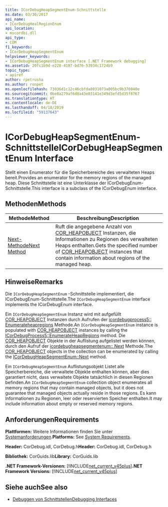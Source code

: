 ```yaml
---
title: ICorDebugHeapSegmentEnum-Schnittstelle
ms.date: 03/30/2017
api_name:
- ICorDebugHealRegionEnum
api_location:
- mscordbi.dll
api_type:
- COM
f1_keywords:
- ICorDebugHeapSegmentEnum
helpviewer_keywords:
- ICorDebugHeapSegmentEnum interface [.NET Framework debugging]
ms.assetid: 20fc1b9d-e228-4107-bd76-53934c1724b9
topic_type:
- apiref
author: rpetrusha
ms.author: ronpet
ms.openlocfilehash: 73036d1c12c46cbfda8031073a005bc9b376040e
ms.sourcegitcommit: 0be8a279af6d8a43e03141e349d3efd5d35f8767
ms.translationtype: HT
ms.contentlocale: de-DE
ms.lasthandoff: 04/18/2019
ms.locfileid: "59137643"
---
```

# <a name="icordebugheapsegmentenum-interface"></a><span data-ttu-id="f4fa2-102">ICorDebugHeapSegmentEnum-Schnittstelle</span><span class="sxs-lookup"><span data-stu-id="f4fa2-102">ICorDebugHeapSegmentEnum Interface</span></span>
<span data-ttu-id="f4fa2-103">Stellt einen Enumerator für die Speicherbereiche des verwalteten Heaps bereit.</span><span class="sxs-lookup"><span data-stu-id="f4fa2-103">Provides an enumerator for the memory regions of the managed heap.</span></span> <span data-ttu-id="f4fa2-104">Diese Schnittstelle ist eine Unterklasse der ICorDebugEnum-Schnittstelle.</span><span class="sxs-lookup"><span data-stu-id="f4fa2-104">This interface is a subclass of the ICorDebugEnum interface.</span></span>  
  
## <a name="methods"></a><span data-ttu-id="f4fa2-105">Methoden</span><span class="sxs-lookup"><span data-stu-id="f4fa2-105">Methods</span></span>  
  
|<span data-ttu-id="f4fa2-106">Methode</span><span class="sxs-lookup"><span data-stu-id="f4fa2-106">Method</span></span>|<span data-ttu-id="f4fa2-107">Beschreibung</span><span class="sxs-lookup"><span data-stu-id="f4fa2-107">Description</span></span>|  
|------------|-----------------|  
|[<span data-ttu-id="f4fa2-108">Next-Methode</span><span class="sxs-lookup"><span data-stu-id="f4fa2-108">Next Method</span></span>](../../../../docs/framework/unmanaged-api/debugging/icordebugheapsegmentenum-next-method.md)|<span data-ttu-id="f4fa2-109">Ruft die angegebene Anzahl von [COR_HEAPOBJECT](../../../../docs/framework/unmanaged-api/debugging/cor-heapobject-structure.md) Instanzen, die Informationen zu Regionen des verwalteten Heaps enthalten.</span><span class="sxs-lookup"><span data-stu-id="f4fa2-109">Gets the specified number of [COR_HEAPOBJECT](../../../../docs/framework/unmanaged-api/debugging/cor-heapobject-structure.md) instances that contain information about regions of the managed heap.</span></span>|  
  
## <a name="remarks"></a><span data-ttu-id="f4fa2-110">Hinweise</span><span class="sxs-lookup"><span data-stu-id="f4fa2-110">Remarks</span></span>  
 <span data-ttu-id="f4fa2-111">Die `ICorDebugHeapSegmentEnum` -Schnittstelle implementiert, die ICorDebugEnum-Schnittstelle.</span><span class="sxs-lookup"><span data-stu-id="f4fa2-111">The `ICorDebugHeapSegmentEnum` interface implements the ICorDebugEnum interface.</span></span>  
  
 <span data-ttu-id="f4fa2-112">Ein `ICorDebugHeapSegmentEnum` Instanz wird mit aufgefüllt [COR_HEAPOBJECT](../../../../docs/framework/unmanaged-api/debugging/cor-heapobject-structure.md) Instanzen durch Aufrufen der [icordebugprocess5:: Enumerateheapregions](../../../../docs/framework/unmanaged-api/debugging/icordebugprocess5-enumerateheapregions-method.md) Methode.</span><span class="sxs-lookup"><span data-stu-id="f4fa2-112">An `ICorDebugHeapSegmentEnum` instance is populated with [COR_HEAPOBJECT](../../../../docs/framework/unmanaged-api/debugging/cor-heapobject-structure.md) instances by calling the [ICorDebugProcess5::EnumerateHeapRegions](../../../../docs/framework/unmanaged-api/debugging/icordebugprocess5-enumerateheapregions-method.md) method.</span></span> <span data-ttu-id="f4fa2-113">Die [COR_HEAPOBJECT](../../../../docs/framework/unmanaged-api/debugging/cor-heapobject-structure.md) Objekte in der Auflistung aufgelistet werden können, durch den Aufruf der [icordebugheapsegmentenum:: Next](../../../../docs/framework/unmanaged-api/debugging/icordebugheapsegmentenum-next-method.md) Methode.</span><span class="sxs-lookup"><span data-stu-id="f4fa2-113">The [COR_HEAPOBJECT](../../../../docs/framework/unmanaged-api/debugging/cor-heapobject-structure.md) objects in the collection can be enumerated by calling the [ICorDebugHeapSegmentEnum::Next](../../../../docs/framework/unmanaged-api/debugging/icordebugheapsegmentenum-next-method.md) method.</span></span>  
  
 <span data-ttu-id="f4fa2-114">Ein `ICorDebugHeapSegmentEnum` Auflistungsobjekt Listet alle Speicherbereiche, die verwaltete Objekte enthalten können, aber dies garantiert nicht, dass verwaltete Objekte tatsächlich in diesen Regionen befinden.</span><span class="sxs-lookup"><span data-stu-id="f4fa2-114">An `ICorDebugHeapSegmentEnum` collection object enumerates all memory regions that may contain managed objects, but it does not guarantee that managed objects actually reside in those regions.</span></span> <span data-ttu-id="f4fa2-115">Es kann Informationen zu Regionen, leer oder reservierten Speicher enthalten.</span><span class="sxs-lookup"><span data-stu-id="f4fa2-115">It may include information about empty or reserved memory regions.</span></span>  
  
## <a name="requirements"></a><span data-ttu-id="f4fa2-116">Anforderungen</span><span class="sxs-lookup"><span data-stu-id="f4fa2-116">Requirements</span></span>  
 <span data-ttu-id="f4fa2-117">**Plattformen:** Weitere Informationen finden Sie unter [Systemanforderungen](../../../../docs/framework/get-started/system-requirements.md).</span><span class="sxs-lookup"><span data-stu-id="f4fa2-117">**Platforms:** See [System Requirements](../../../../docs/framework/get-started/system-requirements.md).</span></span>  
  
 <span data-ttu-id="f4fa2-118">**Header:** CorDebug.idl, CorDebug.h</span><span class="sxs-lookup"><span data-stu-id="f4fa2-118">**Header:** CorDebug.idl, CorDebug.h</span></span>  
  
 <span data-ttu-id="f4fa2-119">**Bibliothek:** CorGuids.lib</span><span class="sxs-lookup"><span data-stu-id="f4fa2-119">**Library:** CorGuids.lib</span></span>  
  
 <span data-ttu-id="f4fa2-120">**.NET Framework-Versionen:** [!INCLUDE[net_current_v45plus](../../../../includes/net-current-v45plus-md.md)]</span><span class="sxs-lookup"><span data-stu-id="f4fa2-120">**.NET Framework Versions:** [!INCLUDE[net_current_v45plus](../../../../includes/net-current-v45plus-md.md)]</span></span>  
  
## <a name="see-also"></a><span data-ttu-id="f4fa2-121">Siehe auch</span><span class="sxs-lookup"><span data-stu-id="f4fa2-121">See also</span></span>

- [<span data-ttu-id="f4fa2-122">Debuggen von Schnittstellen</span><span class="sxs-lookup"><span data-stu-id="f4fa2-122">Debugging Interfaces</span></span>](../../../../docs/framework/unmanaged-api/debugging/debugging-interfaces.md)
